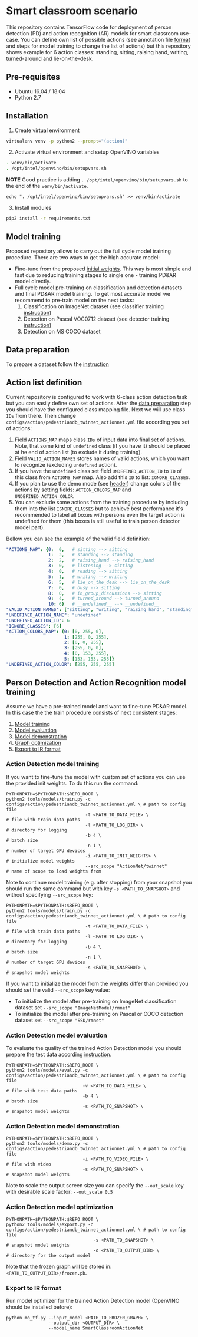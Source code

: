 # Smart classroom scenario
This repository contains TensorFlow code for deployment of person detection (PD) and action recognition (AR) models for smart classroom use-case. You can define own list of possible actions (see annotation file [format](./README_DATA.md) and steps for model training to change the list of actions) but this repository shows example for 6 action classes: standing, sitting, raising hand, writing, turned-around and lie-on-the-desk.

## Pre-requisites
- Ubuntu 16.04 / 18.04
- Python 2.7

## Installation
 1. Create virtual environment
 ```bash
 virtualenv venv -p python2 --prompt="(action)"
 ```

 2. Activate virtual environment and setup OpenVINO variables
 ```bash
 . venv/bin/activate
 . /opt/intel/openvino/bin/setupvars.sh
 ```
 **NOTE** Good practice is adding `. /opt/intel/openvino/bin/setupvars.sh` to the end of the `venv/bin/activate`.
 ```
 echo ". /opt/intel/openvino/bin/setupvars.sh" >> venv/bin/activate
 ```

 3. Install modules
 ```bash
 pip2 install -r requirements.txt
 ```

## Model training
Proposed repository allows to carry out the full cycle model training procedure. There are two ways to get the high accurate model:
 - Fine-tune from the proposed [initial weights](https://download.01.org/opencv/openvino_training_extensions/models/action_detection/person-detection-action-recognition-0006.tar.gz). This way is most simple and fast due to reducing training stages to single one - training PD&AR model directly.
 - Full cycle model pre-training on classification and detection datasets and final PD&AR model training. To get most accurate model we recommend to pre-train model on the next tasks:
   1. Classification on ImageNet dataset (see classifier training [instruction](./README_CLASSIFIER.md))
   2. Detection on Pascal VOC0712 dataset (see detector training [instruction](./README_DETECTOR.md))
   3. Detection on MS COCO dataset

## Data preparation
To prepare a dataset follow the [instruction](./README_DATA.md)

## Action list definition
Current repository is configured to work with 6-class action detection task but you can easily define own set of actions. After the [data preparation](#data-preparation) step you should have the configured class mapping file. Next we will use class `IDs` from there. Then change `configs/action/pedestriandb_twinnet_actionnet.yml` file according you set of actions:
 1. Field `ACTIONS_MAP` maps class `IDs` of input data into final set of actions. Note, that some kind of `undefined` class (if you have it) should be placed at he end of action list (to exclude it during training).
 2. Field `VALID_ACTION_NAMES` stores names of valid actions, which you want to recognize (excluding `undefined` action).
 4. If you have the `undefined` class set field `UNDEFINED_ACTION_ID` to `ID` of this class from `ACTIONS_MAP` map. Also add this `ID` to list: `IGNORE_CLASSES`.
 4. If you plan to use the demo mode (see [header](#action-detection-model-demostration)) change colors of the actions by setting fields: `ACTION_COLORS_MAP` and `UNDEFINED_ACTION_COLOR`.
 5. You can exclude some actions from the training procedure by including them into the list `IGNORE_CLASSES` but to achieve best performance it's recommended to label all boxes with persons even the target action is undefined for them (this boxes is still useful to train person detector model part).

Bellow you can see the example of the valid field definition:
```yaml
"ACTIONS_MAP": {0:  0,   # sitting --> sitting
                1:  3,   # standing --> standing
                2:  2,   # raising_hand --> raising_hand
                3:  0,   # listening --> sitting
                4:  0,   # reading --> sitting
                5:  1,   # writing --> writing
                6:  5,   # lie_on_the_desk --> lie_on_the_desk
                7:  0,   # busy --> sitting
                8:  0,   # in_group_discussions --> sitting
                9:  4,   # turned_around --> turned_around
                10: 6}   # __undefined__ --> __undefined__
"VALID_ACTION_NAMES": ["sitting", "writing", "raising_hand", "standing", "turned_around", "lie_on_the_desk"]
"UNDEFINED_ACTION_NAME": "undefined"
"UNDEFINED_ACTION_ID": 6
"IGNORE_CLASSES": [6]
"ACTION_COLORS_MAP": {0: [0, 255, 0],
                      1: [255, 0, 255],
                      2: [0, 0, 255],
                      3: [255, 0, 0],
                      4: [0, 153, 255],
                      5: [153, 153, 255]}
"UNDEFINED_ACTION_COLOR": [255, 255, 255]
```

## Person Detection and Action Recognition model training
Assume we have a pre-trained model and want to fine-tune PD&AR model. In this case the the train procedure consists of next consistent stages:
 1. [Model training](#action-detection-model-training)
 2. [Model evaluation](#action-detection-model-evaluation)
 3. [Model demonstration](#action-detection-model-demonstration)
 4. [Graph optimization](#action-detection-model-optimization)
 5. [Export to IR format](#export-to-ir-format)


### Action Detection model training
If you want to fine-tune the model with custom set of actions you can use the provided init weights. To do this run the command:
```Shell
PYTHONPATH=$PYTHONPATH:$REPO_ROOT \
python2 tools/models/train.py -c configs/action/pedestriandb_twinnet_actionnet.yml \ # path to config file
                              -t <PATH_TO_DATA_FILE> \                               # file with train data paths
                              -l <PATH_TO_LOG_DIR> \                                 # directory for logging
                              -b 4 \                                                 # batch size
                              -n 1 \                                                 # number of target GPU devices
                              -i <PATH_TO_INIT_WEIGHTS> \                            # initialize model weights
                              --src_scope "ActionNet/twinnet"                        # name of scope to load weights from
```

Note to continue model training (e.g. after stopping) from your snapshot you should run the same command but with key `-s <PATH_TO_SNAPSHOT>` and without specifying `--src_scope` key:
```Shell
PYTHONPATH=$PYTHONPATH:$REPO_ROOT \
python2 tools/models/train.py -c configs/action/pedestriandb_twinnet_actionnet.yml \ # path to config file
                              -t <PATH_TO_DATA_FILE> \                               # file with train data paths
                              -l <PATH_TO_LOG_DIR> \                                 # directory for logging
                              -b 4 \                                                 # batch size
                              -n 1 \                                                 # number of target GPU devices
                              -s <PATH_TO_SNAPSHOT> \                                # snapshot model weights
```

If you want to initialize the model from the weights differ than provided you should set the valid `--src_scope` key value:
 - To initialize the model after pre-training on ImageNet classification dataset set `--src_scope "ImageNetModel/rmnet"`
 - To initialize the model after pre-training on Pascal or COCO detection dataset set `--src_scope "SSD/rmnet"`

### Action Detection model evaluation
To evaluate the quality of the trained Action Detection model you should prepare the test data according [instruction](./README_DATA.md).

```Shell
PYTHONPATH=$PYTHONPATH:$REPO_ROOT \
python2 tools/models/eval.py -c configs/action/pedestriandb_twinnet_actionnet.yml \ # path to config file
                             -v <PATH_TO_DATA_FILE> \                               # file with test data paths
                             -b 4 \                                                 # batch size
                             -s <PATH_TO_SNAPSHOT> \                                # snapshot model weights
```


### Action Detection model demonstration

```Shell
PYTHONPATH=$PYTHONPATH:$REPO_ROOT \
python2 tools/models/demo.py -c configs/action/pedestriandb_twinnet_actionnet.yml \ # path to config file
                             -i <PATH_TO_VIDEO_FILE> \                              # file with video
                             -s <PATH_TO_SNAPSHOT> \                                # snapshot model weights
```

Note to scale the output screen size you can specify the `--out_scale` key with desirable scale factor: `--out_scale 0.5`

### Action Detection model optimization

```Shell
PYTHONPATH=$PYTHONPATH:$REPO_ROOT \
python2 tools/models/export.py -c configs/action/pedestriandb_twinnet_actionnet.yml \ # path to config file
                                 -s <PATH_TO_SNAPSHOT> \                                # snapshot model weights
                                 -o <PATH_TO_OUTPUT_DIR> \                              # directory for the output model
```

Note that the frozen graph will be stored in: `<PATH_TO_OUTPUT_DIR>/frozen.pb`.

### Export to IR format

Run model optimizer for the trained Action Detection model (OpenVINO should be installed before):
```Shell
python mo_tf.py --input_model <PATH_TO_FROZEN_GRAPH> \
                --output_dir <OUTPUT_DIR> \
                --model_name SmartClassroomActionNet
```
